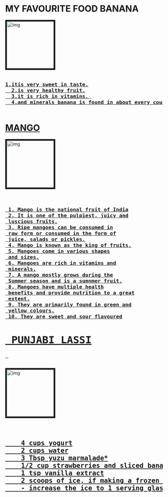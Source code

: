 
<html>
<head>
 
</head>
<body background="image
  MY FAVOURITE GAME<h1>
     FREE FIRE
</pre>
<img src="image//R2.png" alt="img"height="250"width="500"border="5">

  <h1>MY FAVOURITE FOOD
  BANANA</h1>
  <img src="image//R3.jpeg" alt="img"height="150"width="150"border="5">
  <pre><h3><u>1.itis very sweet in taste.
  2.is very healthy fruit.
  3.it is rich in vitamins. 
  4.and minerals banana is found in about every country across the world.</pre>
  </h3></u>
  <h1><u>MANGO</h1></u>
 <img src="image//R4.jpeg" alt="img"height="150"width="150"border="5">
 <pre><h3><u>
 1. Mango is the national fruit of India
 2. It is one of the pulpiest, juicy and
 luscious fruits.
 3. Ripe mangoes can be consumed in
 raw form or consumed in the form of
 juice, salads or pickles.
 4. Mango is known as the king of fruits.
 5. Mangoes come in various shapes
 and sizes.
 6. Mangoes are rich in vitamins and
 minerals.
 7. A mango mostly grows during the
 Summer season and is a sumnmer fruit.
 8. Mangoes have multiple health
 benefits and provide nutrition to a great
 extent.
 9. They are primarily found in green and
 yellow colours.
 10. They are sweet and sour flavoured
<h1> PUNJABI LASSI</h1> </pre></h3></u>
  <img src="image//T.jpeg" alt="img"height="150"width="150"border="5">
  <pre><u><h2>
    4 cups yogurt
    2 cups water
    3 Tbsp yuzu marmalade*
    1/2 cup strawberries and sliced banana
    1 tsp vanilla extract
    2 scoops of ice, if making a frozen thicker consistency smoothie 
    - increase the ice to 1 serving glass of ice per person.
